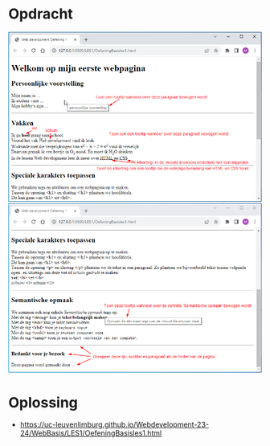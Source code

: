 # Opdracht

![WebBasisLES1_screenshot1](./README/WebBasisLES1_screenshot1.png)
![WebBasisLES1_screenshot2](./README/WebBasisLES1_screenshot2.png)

# Oplossing
 - https://uc-leuvenlimburg.github.io/Webdevelopment-23-24/WebBasis/LES1/OefeningBasisles1.html